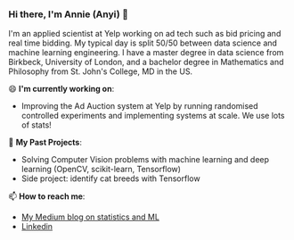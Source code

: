 ### Hi there, I'm Annie (Anyi) 👋

I'm an applied scientist at Yelp working on ad tech such as bid pricing and real time bidding. My typical day is split 50/50 between data science and machine learning engineering. I have a master degree in data science from Birkbeck, University of London, and a bachelor degree in Mathematics and Philosophy from St. John's College, MD in the US.

😄 **I'm currently working on**: 
  * Improving the Ad Auction system at Yelp by running randomised controlled experiments and implementing systems at scale. We use lots of stats!

🌱 **My Past Projects**:
  *  Solving Computer Vision problems with machine learning and deep learning (OpenCV, scikit-learn, Tensorflow)
  *  Side project: identify cat breeds with Tensorflow

📫  **How to reach me**: 
  * [My Medium blog on statistics and ML](https://anyi-guo.medium.com/)
  * [Linkedin](https://www.linkedin.com/in/anyi-g-71a45b28/)
 


